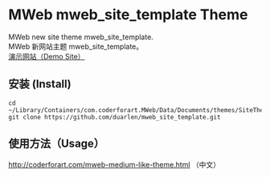 # MWeb mweb_site_template Theme

MWeb new site theme mweb_site_template.  
MWeb 新网站主题 mweb_site_template。  
[演示网站（Demo Site）](http://coderforart.com/)  

## 安装 (Install)

```
cd ~/Library/Containers/com.coderforart.MWeb/Data/Documents/themes/SiteThemes
git clone https://github.com/duarlen/mweb_site_template.git
```

## 使用方法（Usage）

<http://coderforart.com/mweb-medium-like-theme.html> （中文）


